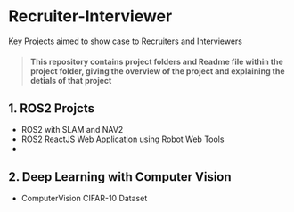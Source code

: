 # Recruiter-Interviewer
Key Projects aimed to show case to Recruiters and  Interviewers

 > #### **This repository contains project folders and Readme file within the project folder, giving the overview of the project and explaining the detials of that project** 

## 1. ROS2 Projcts

- ROS2 with SLAM and NAV2 
- ROS2 ReactJS Web Application using Robot Web Tools
- 

## 2. Deep Learning with Computer Vision 

- ComputerVision CIFAR-10 Dataset 

